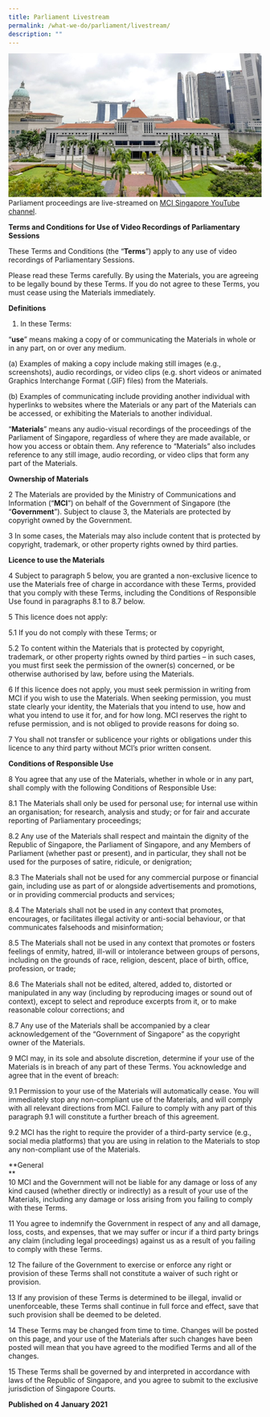```yaml
---
title: Parliament Livestream
permalink: /what-we-do/parliament/livestream/
description: ""
---
```

![](/images/parliament%20(for%20website).jpg)
Parliament proceedings are live-streamed on [MCI Singapore YouTube channel](https://go.gov.sg/mcisingapore).

**Terms and Conditions for Use of Video Recordings of Parliamentary Sessions**  
  
These Terms and Conditions (the “**Terms**”) apply to any use of video recordings of Parliamentary Sessions.   
  
Please read these Terms carefully. By using the Materials, you are agreeing to be legally bound by these Terms. If you do not agree to these Terms, you must cease using the Materials immediately.  
  
**Definitions**  
  
1. In these Terms:    

“**use**” means making a copy of or communicating the Materials in whole or in any part, on or over any medium.

(a) Examples of making a copy include making still images (e.g., screenshots), audio recordings, or video clips (e.g. short videos or animated Graphics Interchange Format (.GIF) files) from the Materials. 

(b) Examples of communicating include providing another individual with hyperlinks to websites where the Materials or any part of the Materials can be accessed, or exhibiting the Materials to another individual. 

“**Materials**” means any audio-visual recordings of the proceedings of the Parliament of Singapore, regardless of where they are made available, or how you access or obtain them. Any reference to “Materials” also includes reference to any still image, audio recording, or video clips that form any part of the Materials.   
  
**Ownership of Materials**  
  
2 The Materials are provided by the Ministry of Communications and Information (“**MCI**”) on behalf of the Government of Singapore (the “**Government**”). Subject to clause 3, the Materials are protected by copyright owned by the Government.   
  
3 In some cases, the Materials may also include content that is protected by copyright, trademark, or other property rights owned by third parties.   
  
**Licence to use the Materials**  
  
4 Subject to paragraph 5 below, you are granted a non-exclusive licence to use the Materials free of charge in accordance with these Terms, provided that you comply with these Terms, including the Conditions of Responsible Use found in paragraphs 8.1 to 8.7 below.   
  
5 This licence does not apply:

5.1 If you do not comply with these Terms; or

5.2 To content within the Materials that is protected by copyright, trademark, or other property rights owned by third parties – in such cases, you must first seek the permission of the owner(s) concerned, or be otherwise authorised by law, before using the Materials.  

6 If this licence does not apply, you must seek permission in writing from MCI if you wish to use the Materials. When seeking permission, you must state clearly your identity, the Materials that you intend to use, how and what you intend to use it for, and for how long. MCI reserves the right to refuse permission, and is not obliged to provide reasons for doing so.  
  
7 You shall not transfer or sublicence your rights or obligations under this licence to any third party without MCI’s prior written consent.   
  
**Conditions of Responsible Use**  
  
8 You agree that any use of the Materials, whether in whole or in any part, shall comply with the following Conditions of Responsible Use:

8.1 The Materials shall only be used for personal use; for internal use within an organisation; for research, analysis and study; or for fair and accurate reporting of Parliamentary proceedings;

8.2 Any use of the Materials shall respect and maintain the dignity of the Republic of Singapore, the Parliament of Singapore, and any Members of Parliament (whether past or present), and in particular, they shall not be used for the purposes of satire, ridicule, or denigration;

8.3 The Materials shall not be used for any commercial purpose or financial gain, including use as part of or alongside advertisements and promotions, or in providing commercial products and services;

8.4 The Materials shall not be used in any context that promotes, encourages, or facilitates illegal activity or anti-social behaviour, or that communicates falsehoods and misinformation;

8.5 The Materials shall not be used in any context that promotes or fosters feelings of enmity, hatred, ill-will or intolerance between groups of persons, including on the grounds of race, religion, descent, place of birth, office, profession, or trade;  

8.6 The Materials shall not be edited, altered, added to, distorted or manipulated in any way (including by reproducing images or sound out of context), except to select and reproduce excerpts from it, or to make reasonable colour corrections; and

8.7 Any use of the Materials shall be accompanied by a clear acknowledgement of the “Government of Singapore” as the copyright owner of the Materials. 

9 MCI may, in its sole and absolute discretion, determine if your use of the Materials is in breach of any part of these Terms. You acknowledge and agree that in the event of breach:

9.1 Permission to your use of the Materials will automatically cease. You will immediately stop any non-compliant use of the Materials, and will comply with all relevant directions from MCI. Failure to comply with any part of this paragraph 9.1 will constitute a further breach of this agreement.

9.2 MCI has the right to require the provider of a third-party service (e.g., social media platforms) that you are using in relation to the Materials to stop any non-compliant use of the Materials. 

**General  
**  
10 MCI and the Government will not be liable for any damage or loss of any kind caused (whether directly or indirectly) as a result of your use of the Materials, including any damage or loss arising from you failing to comply with these Terms.   
  
11 You agree to indemnify the Government in respect of any and all damage, loss, costs, and expenses, that we may suffer or incur if a third party brings any claim (including legal proceedings) against us as a result of you failing to comply with these Terms.  
  
12 The failure of the Government to exercise or enforce any right or provision of these Terms shall not constitute a waiver of such right or provision.  
  
13 If any provision of these Terms is determined to be illegal, invalid or unenforceable, these Terms shall continue in full force and effect, save that such provision shall be deemed to be deleted.   
  
14 These Terms may be changed from time to time. Changes will be posted on this page, and your use of the Materials after such changes have been posted will mean that you have agreed to the modified Terms and all of the changes.   
  
15 These Terms shall be governed by and interpreted in accordance with laws of the Republic of Singapore, and you agree to submit to the exclusive jurisdiction of Singapore Courts.   
  

**Published on 4 January 2021**